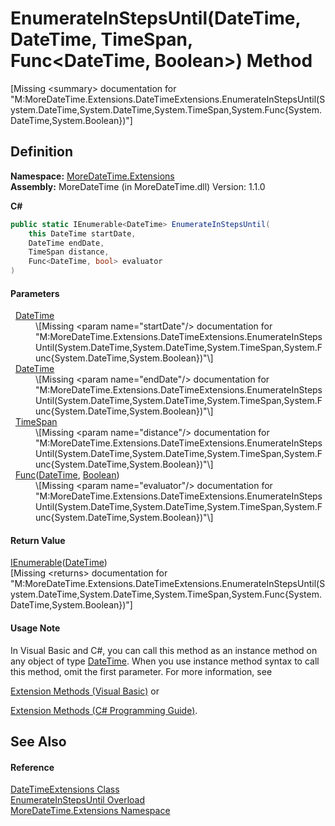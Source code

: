 # EnumerateInStepsUntil(DateTime, DateTime, TimeSpan, Func&lt;DateTime, Boolean&gt;) Method


\[Missing &lt;summary&gt; documentation for "M:MoreDateTime.Extensions.DateTimeExtensions.EnumerateInStepsUntil(System.DateTime,System.DateTime,System.TimeSpan,System.Func{System.DateTime,System.Boolean})"\]



## Definition
**Namespace:** <a href="3139ad8c-443b-c9bf-71c7-2dc294c1d234">MoreDateTime.Extensions</a>  
**Assembly:** MoreDateTime (in MoreDateTime.dll) Version: 1.1.0

**C#**
``` C#
public static IEnumerable<DateTime> EnumerateInStepsUntil(
	this DateTime startDate,
	DateTime endDate,
	TimeSpan distance,
	Func<DateTime, bool> evaluator
)
```



#### Parameters
<dl><dt>  <a href="https://learn.microsoft.com/dotnet/api/system.datetime" target="_blank" rel="noopener noreferrer">DateTime</a></dt><dd>\[Missing &lt;param name="startDate"/&gt; documentation for "M:MoreDateTime.Extensions.DateTimeExtensions.EnumerateInStepsUntil(System.DateTime,System.DateTime,System.TimeSpan,System.Func{System.DateTime,System.Boolean})"\]</dd><dt>  <a href="https://learn.microsoft.com/dotnet/api/system.datetime" target="_blank" rel="noopener noreferrer">DateTime</a></dt><dd>\[Missing &lt;param name="endDate"/&gt; documentation for "M:MoreDateTime.Extensions.DateTimeExtensions.EnumerateInStepsUntil(System.DateTime,System.DateTime,System.TimeSpan,System.Func{System.DateTime,System.Boolean})"\]</dd><dt>  <a href="https://learn.microsoft.com/dotnet/api/system.timespan" target="_blank" rel="noopener noreferrer">TimeSpan</a></dt><dd>\[Missing &lt;param name="distance"/&gt; documentation for "M:MoreDateTime.Extensions.DateTimeExtensions.EnumerateInStepsUntil(System.DateTime,System.DateTime,System.TimeSpan,System.Func{System.DateTime,System.Boolean})"\]</dd><dt>  <a href="https://learn.microsoft.com/dotnet/api/system.func-2" target="_blank" rel="noopener noreferrer">Func</a>(<a href="https://learn.microsoft.com/dotnet/api/system.datetime" target="_blank" rel="noopener noreferrer">DateTime</a>, <a href="https://learn.microsoft.com/dotnet/api/system.boolean" target="_blank" rel="noopener noreferrer">Boolean</a>)</dt><dd>\[Missing &lt;param name="evaluator"/&gt; documentation for "M:MoreDateTime.Extensions.DateTimeExtensions.EnumerateInStepsUntil(System.DateTime,System.DateTime,System.TimeSpan,System.Func{System.DateTime,System.Boolean})"\]</dd></dl>

#### Return Value
<a href="https://learn.microsoft.com/dotnet/api/system.collections.generic.ienumerable-1" target="_blank" rel="noopener noreferrer">IEnumerable</a>(<a href="https://learn.microsoft.com/dotnet/api/system.datetime" target="_blank" rel="noopener noreferrer">DateTime</a>)  
\[Missing &lt;returns&gt; documentation for "M:MoreDateTime.Extensions.DateTimeExtensions.EnumerateInStepsUntil(System.DateTime,System.DateTime,System.TimeSpan,System.Func{System.DateTime,System.Boolean})"\]

#### Usage Note
In Visual Basic and C#, you can call this method as an instance method on any object of type <a href="https://learn.microsoft.com/dotnet/api/system.datetime" target="_blank" rel="noopener noreferrer">DateTime</a>. When you use instance method syntax to call this method, omit the first parameter. For more information, see <a href="https://docs.microsoft.com/dotnet/visual-basic/programming-guide/language-features/procedures/extension-methods" target="_blank" rel="noopener noreferrer">

Extension Methods (Visual Basic)</a> or <a href="https://docs.microsoft.com/dotnet/csharp/programming-guide/classes-and-structs/extension-methods" target="_blank" rel="noopener noreferrer">

Extension Methods (C# Programming Guide)</a>.

## See Also


#### Reference
<a href="682bdb44-a4e9-d44e-48e8-a84d7e1f7167">DateTimeExtensions Class</a>  
<a href="10322b36-ddf4-3276-8bfb-c4d3c87f3744">EnumerateInStepsUntil Overload</a>  
<a href="3139ad8c-443b-c9bf-71c7-2dc294c1d234">MoreDateTime.Extensions Namespace</a>  
